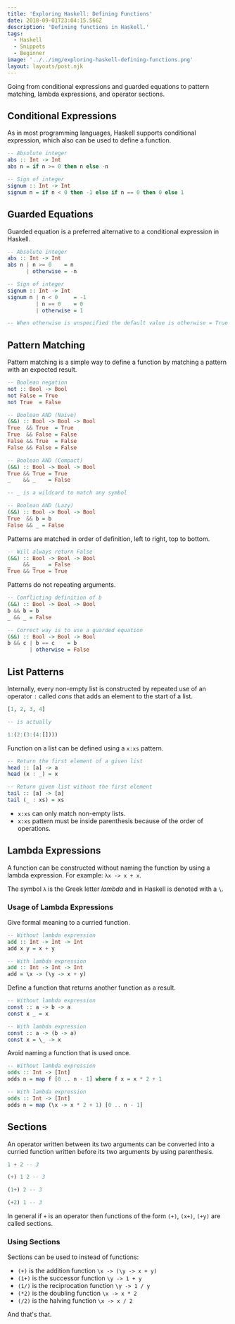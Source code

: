 ```yaml
---
title: 'Exploring Haskell: Defining Functions'
date: 2018-09-01T23:04:15.566Z
description: 'Defining functions in Haskell.'
tags:
  - Haskell
  - Snippets
  - Beginner
image: '../../img/exploring-haskell-defining-functions.png'
layout: layouts/post.njk
---
```


Going from conditional expressions and guarded equations to pattern matching, lambda expressions, and operator sections.

## Conditional Expressions

As in most programming languages, Haskell supports conditional expression, which also can be used to define a function.

```haskell
-- Absolute integer
abs :: Int -> Int
abs n = if n >= 0 then n else -n

-- Sign of integer
signum :: Int -> Int
signum n = if n < 0 then -1 else if n == 0 then 0 else 1
```

## Guarded Equations

Guarded equation is a preferred alternative to a conditional expression in Haskell.

```haskell
-- Absolute integer
abs :: Int -> Int
abs n | n >= 0    = n
      | otherwise = -n

-- Sign of integer
signum :: Int -> Int
signum n | n < 0     = -1
         | n == 0    = 0
         | otherwise = 1

-- When otherwise is unspecified the default value is otherwise = True
```

## Pattern Matching

Pattern matching is a simple way to define a function by matching a pattern with an expected result.

```haskell
-- Boolean negation
not :: Bool -> Bool
not False = True
not True  = False

-- Boolean AND (Naive)
(&&) :: Bool -> Bool -> Bool
True  && True  = True
True  && False = False
False && True  = False
False && False = False

-- Boolean AND (Compact)
(&&) :: Bool -> Bool -> Bool
True && True = True
_    && _    = False

-- _ is a wildcard to match any symbol

-- Boolean AND (Lazy)
(&&) :: Bool -> Bool -> Bool
True  && b = b
False && _ = False
```

Patterns are matched in order of definition, left to right, top to bottom.

```haskell
-- Will always return False
(&&) :: Bool -> Bool -> Bool
_    && _    = False
True && True = True
```

Patterns do not repeating arguments.

```haskell
-- Conflicting definition of b
(&&) :: Bool -> Bool -> Bool
b && b = b
_ && _ = False

-- Correct way is to use a guarded equation
(&&) :: Bool -> Bool -> Bool
b && c | b == c    = b
       | otherwise = False
```

## List Patterns

Internally, every non-empty list is constructed by repeated use of an operator `:` called _cons_ that adds an element to the start of a list.

```haskell
[1, 2, 3, 4]

-- is actually

1:(2:(3:(4:[])))
```

Function on a list can be defined using a `x:xs` pattern.

```haskell
-- Return the first element of a given list
head :: [a] -> a
head (x : _) = x

-- Return given list without the first element
tail :: [a] -> [a]
tail (_ : xs) = xs
```

- `x:xs` can only match non-empty lists.
- `x:xs` pattern must be inside parenthesis because of the order of operations.

## Lambda Expressions

A function can be constructed without naming the function by using a lambda expression.
For example: `λx -> x + x`.

The symbol `λ` is the Greek letter _lambda_ and in Haskell is denoted with a `\`.

### Usage of Lambda Expressions

Give formal meaning to a curried function.

```haskell
-- Without lambda expression
add :: Int -> Int -> Int
add x y = x + y

-- With lambda expression
add :: Int -> Int -> Int
add = \x -> (\y -> x + y)
```

Define a function that returns another function as a result.

```haskell
-- Without lambda expression
const :: a -> b -> a
const x _ = x

-- With lambda expression
const :: a -> (b -> a)
const x = \_ -> x
```

Avoid naming a function that is used once.

```haskell
-- Without lambda expression
odds :: Int -> [Int]
odds n = map f [0 .. n - 1] where f x = x * 2 + 1

-- With lambda expression
odds :: Int -> [Int]
odds n = map (\x -> x * 2 + 1) [0 .. n - 1]
```

## Sections

An operator written between its two arguments can be converted into a curried function written before its two arguments by using parenthesis.

```haskell
1 + 2 -- 3

(+) 1 2 -- 3

(1+) 2 -- 3

(+2) 1 -- 3
```

In general if `+` is an operator then functions of the form `(+)`, `(x+)`, `(+y)` are called sections.

### Using Sections

Sections can be used to instead of functions:

- `(+)` is the addition function `\x -> (\y -> x + y)`
- `(1+)` is the successor function `\y -> 1 + y`
- `(1/)` is the reciprocation function `\y -> 1 / y`
- `(*2)` is the doubling function `\x -> x * 2`
- `(/2)` is the halving function `\x -> x / 2`

And that's that.
